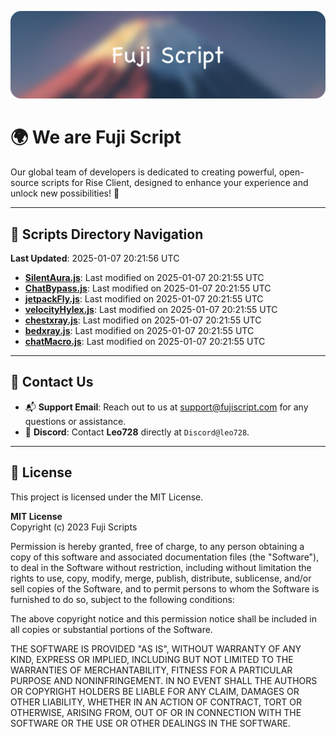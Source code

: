 ![Banner](.github/b.webp)

# 🌍 **We are Fuji Script**

Our global team of developers is dedicated to creating powerful, open-source scripts for Rise Client, designed to enhance your experience and unlock new possibilities! 🌟

---
<!-- SCRIPTS_NAVIGATION_START -->
## 📂 **Scripts Directory Navigation**

**Last Updated**: 2025-01-07 20:21:56 UTC

- **[SilentAura.js](scripts/SilentAura.js)**: Last modified on 2025-01-07 20:21:55 UTC
- **[ChatBypass.js](scripts/ChatBypass.js)**: Last modified on 2025-01-07 20:21:55 UTC
- **[jetpackFly.js](scripts/jetpackFly.js)**: Last modified on 2025-01-07 20:21:55 UTC
- **[velocityHylex.js](scripts/velocityHylex.js)**: Last modified on 2025-01-07 20:21:55 UTC
- **[chestxray.js](scripts/chestxray.js)**: Last modified on 2025-01-07 20:21:55 UTC
- **[bedxray.js](scripts/bedxray.js)**: Last modified on 2025-01-07 20:21:55 UTC
- **[chatMacro.js](scripts/chatMacro.js)**: Last modified on 2025-01-07 20:21:55 UTC

<!-- SCRIPTS_NAVIGATION_END -->

---

## 💬 **Contact Us**  
- 📬 **Support Email**: Reach out to us at [support@fujiscript.com](mailto:support@fujiscript.com) for any questions or assistance.  
- 💬 **Discord**: Contact **Leo728** directly at `Discord@leo728`.

---

## 📜 **License**

This project is licensed under the MIT License.  

**MIT License**  
Copyright (c) 2023 Fuji Scripts  

Permission is hereby granted, free of charge, to any person obtaining a copy of this software and associated documentation files (the "Software"), to deal in the Software without restriction, including without limitation the rights to use, copy, modify, merge, publish, distribute, sublicense, and/or sell copies of the Software, and to permit persons to whom the Software is furnished to do so, subject to the following conditions:  

The above copyright notice and this permission notice shall be included in all copies or substantial portions of the Software.  

THE SOFTWARE IS PROVIDED "AS IS", WITHOUT WARRANTY OF ANY KIND, EXPRESS OR IMPLIED, INCLUDING BUT NOT LIMITED TO THE WARRANTIES OF MERCHANTABILITY, FITNESS FOR A PARTICULAR PURPOSE AND NONINFRINGEMENT. IN NO EVENT SHALL THE AUTHORS OR COPYRIGHT HOLDERS BE LIABLE FOR ANY CLAIM, DAMAGES OR OTHER LIABILITY, WHETHER IN AN ACTION OF CONTRACT, TORT OR OTHERWISE, ARISING FROM, OUT OF OR IN CONNECTION WITH THE SOFTWARE OR THE USE OR OTHER DEALINGS IN THE SOFTWARE.  
